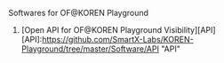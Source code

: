 Softwares for OF@KOREN Playground

1. [Open API for OF@KOREN Playground Visibility][API]
[API]:https://github.com/SmartX-Labs/KOREN-Playground/tree/master/Software/API "API"
